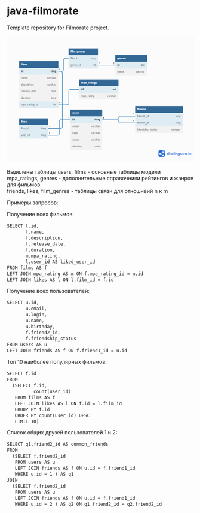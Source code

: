 # java-filmorate
Template repository for Filmorate project.

![Схема БД](https://github.com/Stan8Dord/java-filmorate/blob/main/DB_filmorate_v1.png)

Выделены таблицы 
users, films - основные таблицы модели  
mpa_ratings, genres - дополнительные справочники рейтингов и жанров для фильмов  
friends, likes, film_genres - таблицы связи для отношнеий n к m  
  
Примеры запросов:   
  
Получение всех фильмов:  
```
SELECT f.id,
       f.name,
       f.description,
       f.release_date,
       f.duration,
       m.mpa_rating,
       l.user_id AS liked_user_id
FROM films AS f
LEFT JOIN mpa_rating AS m ON f.mpa_rating_id = m.id
LEFT JOIN likes AS l ON l.film_id = f.id
```
Получение всех пользователей:
```
SELECT u.id,
       u.email,
       u.login,
       u.name,
       u.birthday,
       f.friend2_id,
       f.friendship_status
FROM users AS u
LEFT JOIN friends AS f ON f.friend1_id = u.id
```
Топ 10 наиболее популярных фильмов:
```
SELECT f.id
FROM
  (SELECT f.id,
          count(user_id)
   FROM films AS f
   LEFT JOIN likes AS l ON f.id = l.film_id
   GROUP BY f.id
   ORDER BY count(user_id) DESC
   LIMIT 10)
```   
Список общих друзей пользователей 1 и 2:
```
SELECT q1.friend2_id AS common_friends
FROM
  (SELECT f.friend2_id
   FROM users AS u
   LEFT JOIN friends AS f ON u.id = f.friend1_id
   WHERE u.id = 1 ) AS q1
JOIN
  (SELECT f.friend2_id
   FROM users AS u
   LEFT JOIN friends AS f ON u.id = f.friend1_id
   WHERE u.id = 2 ) AS q2 ON q1.friend2_id = q2.friend2_id
```   
